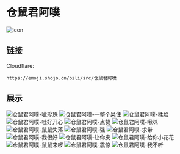 # 仓鼠君阿噗
![icon](https://emoji.shojo.cn/bili/src/仓鼠君阿噗/icon.png)
## 链接
Cloudflare:
```
https://emoji.shojo.cn/bili/src/仓鼠君阿噗
```
## 展示
![仓鼠君阿噗-呲珍珠](https://emoji.shojo.cn/bili/src/仓鼠君阿噗/仓鼠君阿噗-呲珍珠.png)
![仓鼠君阿噗-一整个呆住](https://emoji.shojo.cn/bili/src/仓鼠君阿噗/仓鼠君阿噗-一整个呆住.png)
![仓鼠君阿噗-揉脸](https://emoji.shojo.cn/bili/src/仓鼠君阿噗/仓鼠君阿噗-揉脸.png)
![仓鼠君阿噗-哇好开心](https://emoji.shojo.cn/bili/src/仓鼠君阿噗/仓鼠君阿噗-哇好开心.png)
![仓鼠君阿噗-点赞](https://emoji.shojo.cn/bili/src/仓鼠君阿噗/仓鼠君阿噗-点赞.png)
![仓鼠君阿噗-啾咪](https://emoji.shojo.cn/bili/src/仓鼠君阿噗/仓鼠君阿噗-啾咪.png)
![仓鼠君阿噗-鼠鼠失落](https://emoji.shojo.cn/bili/src/仓鼠君阿噗/仓鼠君阿噗-鼠鼠失落.png)
![仓鼠君阿噗-强](https://emoji.shojo.cn/bili/src/仓鼠君阿噗/仓鼠君阿噗-强.png)
![仓鼠君阿噗-求带](https://emoji.shojo.cn/bili/src/仓鼠君阿噗/仓鼠君阿噗-求带.png)
![仓鼠君阿噗-我很好](https://emoji.shojo.cn/bili/src/仓鼠君阿噗/仓鼠君阿噗-我很好.png)
![仓鼠君阿噗-让你皮](https://emoji.shojo.cn/bili/src/仓鼠君阿噗/仓鼠君阿噗-让你皮.png)
![仓鼠君阿噗-给你小花花](https://emoji.shojo.cn/bili/src/仓鼠君阿噗/仓鼠君阿噗-给你小花花.png)
![仓鼠君阿噗-鼠鼠来啰](https://emoji.shojo.cn/bili/src/仓鼠君阿噗/仓鼠君阿噗-鼠鼠来啰.png)
![仓鼠君阿噗-震惊](https://emoji.shojo.cn/bili/src/仓鼠君阿噗/仓鼠君阿噗-震惊.png)
![仓鼠君阿噗-我不听](https://emoji.shojo.cn/bili/src/仓鼠君阿噗/仓鼠君阿噗-我不听.png)
